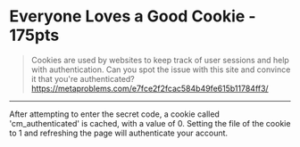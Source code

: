 # Everyone Loves a Good Cookie - 175pts
> Cookies are used by websites to keep track of user sessions and help with authentication. Can you spot the issue with this site and convince it that you're authenticated? https://metaproblems.com/e7fce2f2fcac584b49fe615b11784ff3/
<hr>

After attempting to enter the secret code, a cookie called 'cm_authenticated' is cached, with a value of 0. Setting the file of the cookie to 1 and refreshing the page will authenticate your account.
